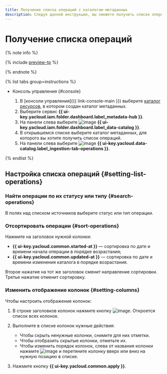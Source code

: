 ```yaml
---
title: Получение списка операций с каталогом метаданных
description: Следуя данной инструкции, вы сможете получить список операций в {{ data-catalog-full-name }}.
---
```


# Получение списка операций


{% note info %}

{% include [preview-tp](../../../_includes/preview-tp.md) %}

{% endnote %}


{% list tabs group=instructions %}

- Консоль управления {#console}

    1. В [консоли управления]({{ link-console-main }}) выберите [каталог ресурсов](../../../resource-manager/concepts/resources-hierarchy.md#folder), в котором создан каталог метаданных.
    1. Выберите сервис **{{ ui-key.yacloud.iam.folder.dashboard.label_metadata-hub }}**.
    1. На панели слева выберите ![image](../../../_assets/console-icons/folder-magnifier.svg) **{{ ui-key.yacloud.iam.folder.dashboard.label_data-catalog }}**.
    1. В открывшемся списке выберите каталог метаданных, для которого вы хотите получить список операций.
    1. На панели слева выберите ![image](../../../_assets/console-icons/list-check.svg) **{{ ui-key.yacloud.data-catalog.label_ingestion-tab-operations }}**.

{% endlist %}

## Настройка списка операций {#setting-list-operations}

### Найти операции по их статусу или типу {#search-operations}

В полях над списком источников выберите статус или тип операции.

### Отсортировать операции {#sort-operations}

Нажмите на заголовок нужной колонки:

* **{{ ui-key.yacloud.common.started-at }}** — сортировка по дате и времени начала операции в порядке возрастания;
* **{{ ui-key.yacloud.common.updated-at }}** — сортировка по дате и времени изменения каталога в порядке возрастания.

Второе нажатие на тот же заголовок сменит направление сортировки. Третье нажатие отменит сортировку.

### Изменить отображение колонок {#setting-columns}

Чтобы настроить отображение колонок:

1. В строке заголовков колонок нажмите кнопку ![image](../../../_assets/console-icons/gear.svg). Откроется список всех колонок.
1. Выполните в списке колонок нужные действия:

    * Чтобы скрыть ненужные колонки, снимите для них отметки.
    * Чтобы отобразить скрытые колонки, отметьте их.
    * Чтобы изменить порядок колонок, слева от названия колонки нажмите ![image](../../../_assets/console-icons/grip.svg) и перетяните колонку вверх или вниз на нужную позицию в списке.

1. Нажмите кнопку **{{ ui-key.yacloud.common.apply }}**.
